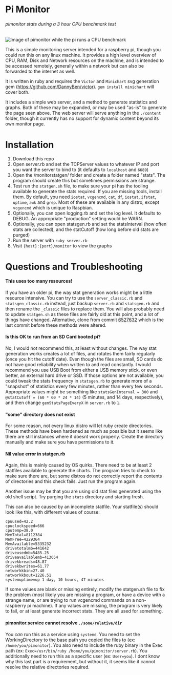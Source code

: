 # Pi Monitor

###### pimonitor stats during a 3 hour CPU benchmark test
![Image of pimonitor while the pi runs a CPU benchmark](https://i.imgur.com/3NkJSEB.png)

This is a simple monitoring server intended for a raspberry pi, though you could run this on any linux machine. It provides a high level overview of CPU, RAM, Disk and Network resources on the machine, and is intended to be accessed remotely, generally within a network but can also be forwarded to the internet as well.

It is written in ruby and requires the `Victor` and `Minichart` svg generation gem (https://github.com/DannyBen/victor). `gem install minichart` will cover both.

It includes a simple web server, and a method to generate statistics and graphs. Both of these may be expanded, or may be used "as-is" to generate the page seen above. The web server will serve anything in the `./content` folder, though it currently has no support for dynamic content beyond its own monitor page.

# Installation

1) Download this repo
2) Open server.rb and set the TCPServer values to whatever IP and port you want the server to bind to (it defaults to `localhost` and `6689`)
3) Open the /monitorstatgen/ folder and create a folder named "stats". The program should create this but sometimes permissions are strange.
4) Test run the `statgen.sh` file, to make sure your pi has the tooling available to generate the stats required. If you are missing tools, install them. By default, you need `iostat`, `vcgencmd`, `cat`, `df`, `iostat`, `ifstat`, `uptime`, `awk` and `grep`. Most of these are available in any distro, except `vcgencmd` which is unique to Raspbian.
6) Optionally, you can open logging.rb and set the log level. It defaults to DEBUG. An appropriate "production" setting would be WARN.
7) Optionally, you can open statsgen.rb and set the statsInterval (how often stats are collected), and the statCutoff (how long before old stats are purged)
8) Run the server with `ruby server.rb`
9) Visit `{host}:{port}/monitor` to view the graphs 

# Questions and Troubleshooting

#### This uses too many resources!
If you have an older pi, the way stat generation works might be a little resource intensive. You can try to use the `server_classic.rb` and `statsgen_classic.rb` instead, just backup `server.rb` and `statsgen.rb` and then rename the `_classic` files to replace them. You will also probably need to update `statgen.sh` as these files are fairly old at this point, and a lot of things have changed. Alternative, clone from commit [6527632](https://github.com/crabtruckington/pimonitorrb-pub/commit/6527632725d4979eb1330c46fd7e97b7ca5724af) which is the last commit before these methods were altered.

#### Is this OK to run from an SD Card booted pi?
No, I would not recommend this, at least without changes. The way stat generation works creates a lot of files, and rotates them fairly regularly (once you hit the cutoff date). Even though the files are small, SD cards do not have good reliability when written to and read constantly. I would recommend you use USB Boot from either a USB memory stick, or even better, an external hard drive or SSD. If those options are not available, you could tweak the stats frequency in `statsgen.rb` to generate more of a "snapshot" of statistics every few minutes, rather than every few seconds. Appropriate values might be something like `statsGenInterval = 300` and `@statCutoff = (60 * 60 * 24 * 14)` (5 minutes, and 14 days, respectively), and then change `genStatsPageEveryX` in `server.rb` to `1`.

#### "some" directory does not exist
For some reason, not every linux distro will let ruby create directories. These methods have been hardened as much as possible but it seems like there are still instances where it doesnt work properly. Create the directory manually and make sure you have permissions to it.

#### Nil value error in statgen.rb
Again, this is mainly caused by OS quirks. There need to be at least 2 statfiles available to generate the charts. The program tries to check to make sure there are, but some distros do not correctly report the contents of directories and this check fails. Just run the program again.

Another issue may be that you are using old stat files generated using the old shell script. Try purging the `stats` directory and starting fresh.

This can also be caused by an incomplete statfile. Your statfile(s) should look like this, with different values of course:

```
cpuused=42.2
cpuclockspeed=666
cputemp=38.0
MemTotal=8112384
MemFree=4229364
MemAvailable=5335232
drivetotalmb=441642
driveusedmb=5485.25
driveavailablemb=413654
drivekbreads=48.87
drivekbwrites=61.77
networkkbin=27.40
networkkbout=1226.51
systemuptime=up 1 day, 10 hours, 47 minutes
```

If some values are blank or missing entirely, modify the statgen.sh file to fix the problem (most likely you are missing a program, or have a device with a strange name, or are trying to run vcgencmd commands on a non-raspberry pi machine). If any values are missing, the program is very likely to fail, or at least generate incorrect stats. They are all used for something.


#### pimonitor.service cannot resolve `./some/relative/dir`
You *can* run this as a service using `systemd`. You need to set the WorkingDirectory to the base path you copied the files to (ex: `/home/you/pimonitor`). You also need to include the ruby binary in the Exec path (ex: `Exec=/usr/bin/ruby /home/you/pimonitor/server.rb`). You additionally need to run this as a specific user (ex: `User=you`). I dont know why this last part is a requirement, but without it, it seems like it cannot resolve the relative directories required. 

